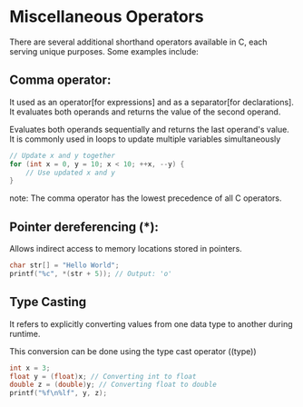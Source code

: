 # Miscellaneous Operators

There are several additional shorthand operators available in C, each serving unique purposes. Some examples include:

## Comma operator:

It used as an operator[for expressions] and as a separator[for declarations]. It evaluates both operands
and returns the value of the second operand.

Evaluates both operands sequentially and returns the last operand's value. It is commonly used in loops
to update multiple variables simultaneously

```C
// Update x and y together
for (int x = 0, y = 10; x < 10; ++x, --y) {
    // Use updated x and y
}
```

note: The comma operator has the lowest precedence of all C operators.

## Pointer dereferencing (*):

Allows indirect access to memory locations stored in pointers.

```C
char str[] = "Hello World";
printf("%c", *(str + 5)); // Output: 'o'
```

## Type Casting

It refers to explicitly converting values from one data type to another during runtime.

This conversion can be done using the type cast operator ((type))

```C
int x = 3;
float y = (float)x; // Converting int to float
double z = (double)y; // Converting float to double
printf("%f\n%lf", y, z);
```
